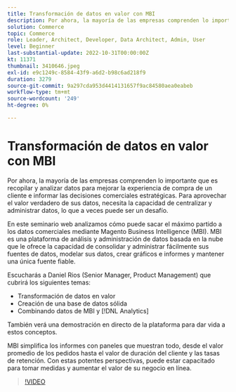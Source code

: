 ```yaml
---
title: Transformación de datos en valor con MBI
description: Por ahora, la mayoría de las empresas comprenden lo importante que es recopilar y analizar datos para mejorar la experiencia de compra de un cliente e informar las decisiones comerciales estratégicas. Para aprovechar el valor verdadero de sus datos, necesita la capacidad de centralizar y administrar datos, lo que a veces puede ser un desafío.
solution: Commerce
topic: Commerce
role: Leader, Architect, Developer, Data Architect, Admin, User
level: Beginner
last-substantial-update: 2022-10-31T00:00:00Z
kt: 11371
thumbnail: 3410646.jpeg
exl-id: e9c1249c-8584-43f9-a6d2-b98c6ad218f9
duration: 3279
source-git-commit: 9a297cda953d4414131657f9ac84580aea0eabeb
workflow-type: tm+mt
source-wordcount: '249'
ht-degree: 0%

---
```


# Transformación de datos en valor con MBI

Por ahora, la mayoría de las empresas comprenden lo importante que es recopilar y analizar datos para mejorar la experiencia de compra de un cliente e informar las decisiones comerciales estratégicas. Para aprovechar el valor verdadero de sus datos, necesita la capacidad de centralizar y administrar datos, lo que a veces puede ser un desafío.

En este seminario web analizamos cómo puede sacar el máximo partido a los datos comerciales mediante Magento Business Intelligence (MBI). MBI es una plataforma de análisis y administración de datos basada en la nube que le ofrece la capacidad de consolidar y administrar fácilmente sus fuentes de datos, modelar sus datos, crear gráficos e informes y mantener una única fuente fiable.

Escucharás a Daniel Rios (Senior Manager, Product Management) que cubrirá los siguientes temas:

* Transformación de datos en valor
* Creación de una base de datos sólida
* Combinando datos de MBI y [!DNL Analytics]

También verá una demostración en directo de la plataforma para dar vida a estos conceptos.

MBI simplifica los informes con paneles que muestran todo, desde el valor promedio de los pedidos hasta el valor de duración del cliente y las tasas de retención. Con estas potentes perspectivas, puede estar capacitado para tomar medidas y aumentar el valor de su negocio en línea.

>[!VIDEO](https://video.tv.adobe.com/v/3413902/?quality=12&learn=on&captions=spa)
